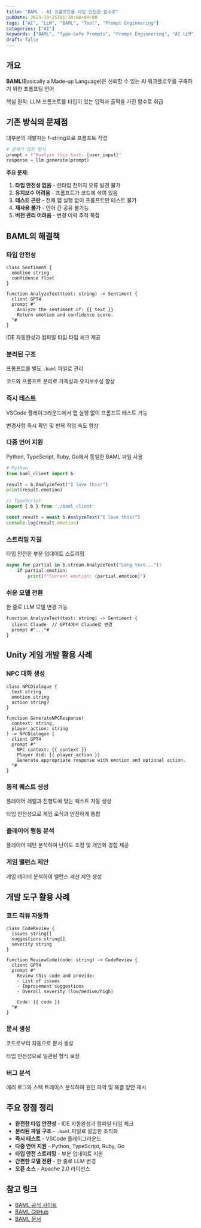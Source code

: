 ```yaml
---
title: "BAML - AI 프롬프트를 타입 안전한 함수로"
pubDate: 2025-10-25T01:30:00+09:00
tags: ["AI", "LLM", "BAML", "Tool", "Prompt Engineering"]
categories: ["AI"]
keywords: ["BAML", "Type-Safe Prompts", "Prompt Engineering", "AI LLM", "Claude Code", "Type Safety", "Function-based Prompts", "AI Development", "Python", "TypeScript"]
draft: false
---
```



## 개요

**BAML**(Basically a Made-up Language)은 신뢰할 수 있는 AI 워크플로우를 구축하기 위한 프롬프팅 언어

핵심 원칙: LLM 프롬프트를 타입이 있는 입력과 출력을 가진 함수로 취급

## 기존 방식의 문제점

대부분의 개발자는 f-string으로 프롬프트 작성

```python
# 문제가 많은 방식
prompt = f"Analyze this text: {user_input}"
response = llm.generate(prompt)
```

**주요 문제:**

1. **타입 안전성 없음** - 런타임 전까지 오류 발견 불가
2. **유지보수 어려움** - 프롬프트가 코드에 섞여 있음
3. **테스트 곤란** - 전체 앱 실행 없이 프롬프트만 테스트 불가
4. **재사용 불가** - 언어 간 공유 불가능
5. **버전 관리 어려움** - 변경 이력 추적 복잡

## BAML의 해결책

### 타입 안전성

```baml
class Sentiment {
  emotion string
  confidence float
}

function AnalyzeText(text: string) -> Sentiment {
  client GPT4
  prompt #"
    Analyze the sentiment of: {{ text }}
    Return emotion and confidence score.
  "#
}
```

IDE 자동완성과 컴파일 타임 타입 체크 제공

### 분리된 구조

프롬프트를 별도 `.baml` 파일로 관리

코드와 프롬프트 분리로 가독성과 유지보수성 향상

### 즉시 테스트

VSCode 플레이그라운드에서 앱 실행 없이 프롬프트 테스트 가능

변경사항 즉시 확인 및 반복 작업 속도 향상

### 다중 언어 지원

Python, TypeScript, Ruby, Go에서 동일한 BAML 파일 사용

```python
# Python
from baml_client import b

result = b.AnalyzeText("I love this!")
print(result.emotion)
```

```typescript
// TypeScript
import { b } from './baml_client'

const result = await b.AnalyzeText("I love this!")
console.log(result.emotion)
```

### 스트리밍 지원

타입 안전한 부분 업데이트 스트리밍

```python
async for partial in b.stream.AnalyzeText("Long text..."):
    if partial.emotion:
        print(f"Current emotion: {partial.emotion}")
```

### 쉬운 모델 전환

한 줄로 LLM 모델 변경 가능

```baml
function AnalyzeText(text: string) -> Sentiment {
  client Claude  // GPT4에서 Claude로 변경
  prompt #"..."#
}
```

## Unity 게임 개발 활용 사례

### NPC 대화 생성

```baml
class NPCDialogue {
  text string
  emotion string
  action string?
}

function GenerateNPCResponse(
  context: string,
  player_action: string
) -> NPCDialogue {
  client GPT4
  prompt #"
    NPC context: {{ context }}
    Player did: {{ player_action }}
    Generate appropriate response with emotion and optional action.
  "#
}
```

### 동적 퀘스트 생성

플레이어 레벨과 진행도에 맞는 퀘스트 자동 생성

타입 안전성으로 게임 로직과 안전하게 통합

### 플레이어 행동 분석

플레이어 패턴 분석하여 난이도 조정 및 개인화 경험 제공

### 게임 밸런스 제안

게임 데이터 분석하여 밸런스 개선 제안 생성

## 개발 도구 활용 사례

### 코드 리뷰 자동화

```baml
class CodeReview {
  issues string[]
  suggestions string[]
  severity string
}

function ReviewCode(code: string) -> CodeReview {
  client GPT4
  prompt #"
    Review this code and provide:
    - List of issues
    - Improvement suggestions
    - Overall severity (low/medium/high)

    Code: {{ code }}
  "#
}
```

### 문서 생성

코드로부터 자동으로 문서 생성

타입 안전성으로 일관된 형식 보장

### 버그 분석

에러 로그와 스택 트레이스 분석하여 원인 파악 및 해결 방안 제시

## 주요 장점 정리

- **완전한 타입 안전성** - IDE 자동완성과 컴파일 타임 체크
- **분리된 파일 구조** - `.baml` 파일로 깔끔한 조직화
- **즉시 테스트** - VSCode 플레이그라운드
- **다중 언어 지원** - Python, TypeScript, Ruby, Go
- **타입 안전 스트리밍** - 부분 업데이트 지원
- **간편한 모델 전환** - 한 줄로 LLM 변경
- **오픈 소스** - Apache 2.0 라이선스

## 참고 링크

- [BAML 공식 사이트](https://www.boundaryml.com/)
- [BAML GitHub](https://github.com/BoundaryML/baml)
- [BAML 문서](https://docs.boundaryml.com/)
